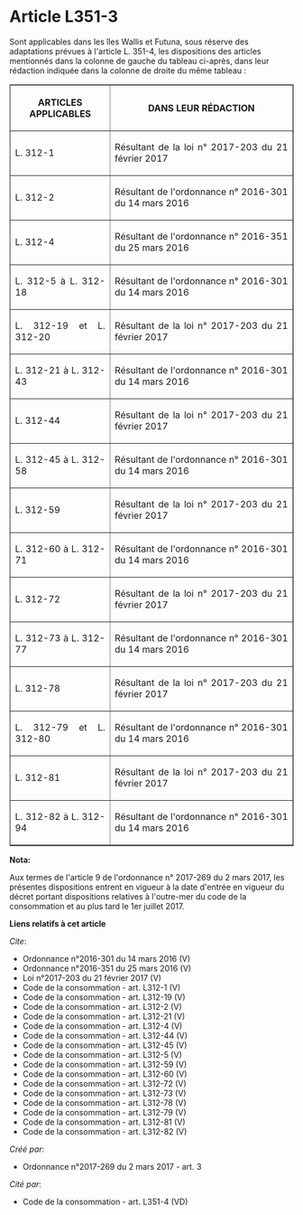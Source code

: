 # Article L351-3

Sont applicables dans les îles Wallis et Futuna, sous réserve des adaptations prévues à l'article L. 351-4, les dispositions
des articles mentionnés dans la colonne de gauche du tableau ci-après, dans leur rédaction indiquée dans la colonne de droite
du même tableau : 

<table border="1">
      <tbody>
        <tr>
          <th>

ARTICLES APPLICABLES 

</th>
          <th>

DANS LEUR RÉDACTION 

</th>
        </tr>
        <tr>
          <td align="justify">

L. 312-1 

</td>
          <td align="justify">

Résultant de la loi n° 2017-203 du 21 février 2017 

</td>
        </tr>
        <tr>
          <td align="justify">

L. 312-2 

</td>
          <td align="justify">

Résultant de l'ordonnance n° 2016-301 du 14 mars 2016 

</td>
        </tr>
        <tr>
          <td align="justify">

L. 312-4 

</td>
          <td align="justify">

Résultant de l'ordonnance n° 2016-351 du 25 mars 2016 

</td>
        </tr>
        <tr>
          <td align="justify">

L. 312-5 à L. 312-18 

</td>
          <td align="justify">

Résultant de l'ordonnance n° 2016-301 du 14 mars 2016 

</td>
        </tr>
        <tr>
          <td align="justify">

L. 312-19 et L. 312-20 

</td>
          <td align="justify">

Résultant de la loi n° 2017-203 du 21 février 2017 

</td>
        </tr>
        <tr>
          <td align="justify">

L. 312-21 à L. 312-43 

</td>
          <td align="justify">

Résultant de l'ordonnance n° 2016-301 du 14 mars 2016 

</td>
        </tr>
        <tr>
          <td align="justify">

L. 312-44 

</td>
          <td align="justify">

Résultant de la loi n° 2017-203 du 21 février 2017 

</td>
        </tr>
        <tr>
          <td align="justify">

L. 312-45 à L. 312-58 

</td>
          <td align="justify">

Résultant de l'ordonnance n° 2016-301 du 14 mars 2016 

</td>
        </tr>
        <tr>
          <td align="justify">

L. 312-59 

</td>
          <td align="justify">

Résultant de la loi n° 2017-203 du 21 février 2017 

</td>
        </tr>
        <tr>
          <td align="justify">

L. 312-60 à L. 312-71 

</td>
          <td align="justify">

Résultant de l'ordonnance n° 2016-301 du 14 mars 2016 

</td>
        </tr>
        <tr>
          <td align="justify">

L. 312-72 

</td>
          <td align="justify">

Résultant de la loi n° 2017-203 du 21 février 2017 

</td>
        </tr>
        <tr>
          <td align="justify">

L. 312-73 à L. 312-77 

</td>
          <td align="justify">

Résultant de l'ordonnance n° 2016-301 du 14 mars 2016 

</td>
        </tr>
        <tr>
          <td align="justify">

L. 312-78 

</td>
          <td align="justify">

Résultant de la loi n° 2017-203 du 21 février 2017 

</td>
        </tr>
        <tr>
          <td align="justify">

L. 312-79 et L. 312-80 

</td>
          <td align="justify">

Résultant de l'ordonnance n° 2016-301 du 14 mars 2016 

</td>
        </tr>
        <tr>
          <td align="justify">

L. 312-81 

</td>
          <td align="justify">

Résultant de la loi n° 2017-203 du 21 février 2017 

</td>
        </tr>
        <tr>
          <td align="justify">

L. 312-82 à L. 312-94

</td>
          <td align="justify">

Résultant de l'ordonnance n° 2016-301 du 14 mars 2016

</td>
        </tr>
      </tbody>
    </table>

**Nota:**

Aux termes de l'article 9 de l'ordonnance n° 2017-269 du 2 mars 2017,   les présentes dispositions entrent en vigueur à la
date d'entrée en   vigueur du décret portant dispositions relatives à l'outre-mer du code   de la consommation et au plus
tard le 1er juillet 2017.

**Liens relatifs à cet article**

_Cite_:

  - Ordonnance n°2016-301 du 14 mars 2016 (V)
  - Ordonnance n°2016-351 du 25 mars 2016 (V)
  - Loi n°2017-203 du 21 février 2017 (V)
  - Code de la consommation - art. L312-1 (V)
  - Code de la consommation - art. L312-19 (V)
  - Code de la consommation - art. L312-2 (V)
  - Code de la consommation - art. L312-21 (V)
  - Code de la consommation - art. L312-4 (V)
  - Code de la consommation - art. L312-44 (V)
  - Code de la consommation - art. L312-45 (V)
  - Code de la consommation - art. L312-5 (V)
  - Code de la consommation - art. L312-59 (V)
  - Code de la consommation - art. L312-60 (V)
  - Code de la consommation - art. L312-72 (V)
  - Code de la consommation - art. L312-73 (V)
  - Code de la consommation - art. L312-78 (V)
  - Code de la consommation - art. L312-79 (V)
  - Code de la consommation - art. L312-81 (V)
  - Code de la consommation - art. L312-82 (V)

_Créé par_:

  - Ordonnance n°2017-269 du 2 mars 2017 - art. 3

_Cité par_:

  - Code de la consommation - art. L351-4 (VD)
